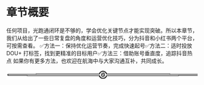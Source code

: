 # 章节概要

任何项目，光跑通闭环是不够的，学会优化关键节点才能实现突破。所以本章节，我们从给出了一些日常复盘的角度和运营优化技巧，分为抖音和小红书两个平台，可按需查看。
✅方法一：保持优化运营节奏，完成快速起号✅方法二：适时投放 DOU+ 打标签，找到更精准的目标用户✅方法三：借助账号垂直度，追踪抖音热点
如果你有更多方法，也欢迎在航海中与大家沟通互补，共同成长。

![](img/8cd4882c394e0a215918dd25d4aa188b.png)